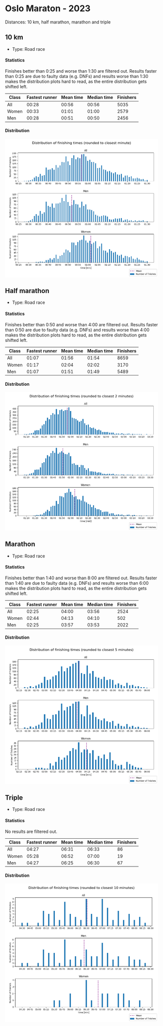 # Oslo Maraton - 2023

Distances: 10 km, half marathon, marathon and triple

## 10 km

- Type: Road race

#### Statistics

Finishes better than 0:25 and worse than 1:30 are filtered out. Results faster than 0:25 are due to
faulty data (e.g. DNFs) and results worse than 1:30 makes the distribution plots hard to read, as the entire
distribution gets shifted left.

| Class | Fastest runner | Mean time | Median time | Finishers |
|-------|----------------|-----------|-------------|-----------|
| All   | 00:28          | 00:56     | 00:56       | 5035      |
| Women | 00:33          | 01:01     | 01:00       | 2579      |
| Men   | 00:28          | 00:51     | 00:50       | 2456      |

#### Distribution

![Distribution of finishing times for Oslo maraton 2023 - 10 km](assets/oslo-maraton-2023-10km_finishing-times.png)

## Half marathon

- Type: Road race

#### Statistics

Finishes better than 0:50 and worse than 4:00 are filtered out. Results faster than 0:50 are due to
faulty data (e.g. DNFs) and results worse than 4:00 makes the distribution plots hard to read, as the entire
distribution gets shifted left.

| Class | Fastest runner | Mean time | Median time | Finishers |
|-------|----------------|-----------|-------------|-----------|
| All   | 01:07          | 01:56     | 01:54       | 8659      |
| Women | 01:17          | 02:04     | 02:02       | 3170      |
| Men   | 01:07          | 01:51     | 01:49       | 5489      |

#### Distribution

![Distribution of finishing times for Oslo maraton 2023 - HM](assets/oslo-maraton-2023-HM_finishing-times.png)

## Marathon

- Type: Road race

#### Statistics

Finishes better than 1:40 and worse than 8:00 are filtered out. Results faster than 1:40 are due to
faulty data (e.g. DNFs) and results worse than 6:00 makes the distribution plots hard to read, as the entire
distribution gets shifted left.

| Class | Fastest runner | Mean time | Median time | Finishers |
|-------|----------------|-----------|-------------|-----------|
| All   | 02:25          | 04:00     | 03:56       | 2524      |
| Women | 02:44          | 04:13     | 04:10       | 502       |
| Men   | 02:25          | 03:57     | 03:53       | 2022      |

#### Distribution

![Distribution of finishing times for Oslo maraton 2023 - M](assets/oslo-maraton-2023-M_finishing-times.png)

## Triple

- Type: Road race

#### Statistics

No results are filtered out.

| Class | Fastest runner | Mean time | Median time | Finishers |
|-------|----------------|-----------|-------------|-----------|
| All   | 04:27          | 06:31     | 06:33       | 86        |
| Women | 05:28          | 06:52     | 07:00       | 19        |
| Men   | 04:27          | 06:25     | 06:30       | 67        |

#### Distribution

![Distribution of finishing times for Oslo maraton 2023 - triple](assets/oslo-maraton-2023-triple_finishing-times.png)

